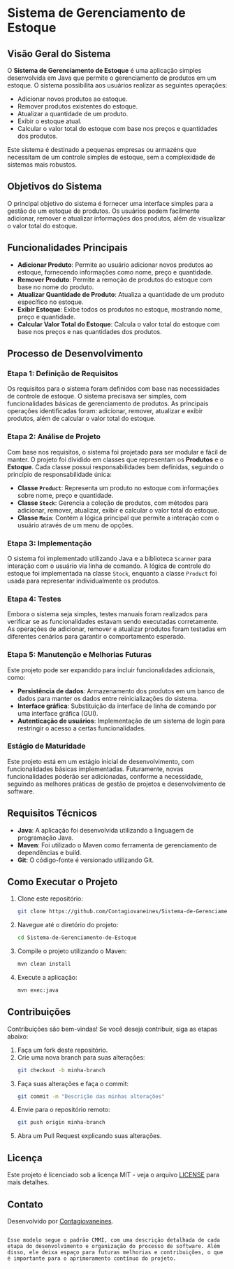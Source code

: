 # Sistema de Gerenciamento de Estoque

## Visão Geral do Sistema

O **Sistema de Gerenciamento de Estoque** é uma aplicação simples desenvolvida em Java que permite o gerenciamento de produtos em um estoque. O sistema possibilita aos usuários realizar as seguintes operações:

- Adicionar novos produtos ao estoque.
- Remover produtos existentes do estoque.
- Atualizar a quantidade de um produto.
- Exibir o estoque atual.
- Calcular o valor total do estoque com base nos preços e quantidades dos produtos.

Este sistema é destinado a pequenas empresas ou armazéns que necessitam de um controle simples de estoque, sem a complexidade de sistemas mais robustos.

## Objetivos do Sistema

O principal objetivo do sistema é fornecer uma interface simples para a gestão de um estoque de produtos. Os usuários podem facilmente adicionar, remover e atualizar informações dos produtos, além de visualizar o valor total do estoque.

## Funcionalidades Principais

- **Adicionar Produto**: Permite ao usuário adicionar novos produtos ao estoque, fornecendo informações como nome, preço e quantidade.
- **Remover Produto**: Permite a remoção de produtos do estoque com base no nome do produto.
- **Atualizar Quantidade de Produto**: Atualiza a quantidade de um produto específico no estoque.
- **Exibir Estoque**: Exibe todos os produtos no estoque, mostrando nome, preço e quantidade.
- **Calcular Valor Total do Estoque**: Calcula o valor total do estoque com base nos preços e nas quantidades dos produtos.

## Processo de Desenvolvimento

### Etapa 1: Definição de Requisitos

Os requisitos para o sistema foram definidos com base nas necessidades de controle de estoque. O sistema precisava ser simples, com funcionalidades básicas de gerenciamento de produtos. As principais operações identificadas foram: adicionar, remover, atualizar e exibir produtos, além de calcular o valor total do estoque.

### Etapa 2: Análise de Projeto

Com base nos requisitos, o sistema foi projetado para ser modular e fácil de manter. O projeto foi dividido em classes que representam os **Produtos** e o **Estoque**. Cada classe possui responsabilidades bem definidas, seguindo o princípio de responsabilidade única:

- **Classe `Product`**: Representa um produto no estoque com informações sobre nome, preço e quantidade.
- **Classe `Stock`**: Gerencia a coleção de produtos, com métodos para adicionar, remover, atualizar, exibir e calcular o valor total do estoque.
- **Classe `Main`**: Contém a lógica principal que permite a interação com o usuário através de um menu de opções.

### Etapa 3: Implementação

O sistema foi implementado utilizando Java e a biblioteca `Scanner` para interação com o usuário via linha de comando. A lógica de controle do estoque foi implementada na classe `Stock`, enquanto a classe `Product` foi usada para representar individualmente os produtos.

### Etapa 4: Testes

Embora o sistema seja simples, testes manuais foram realizados para verificar se as funcionalidades estavam sendo executadas corretamente. As operações de adicionar, remover e atualizar produtos foram testadas em diferentes cenários para garantir o comportamento esperado.

### Etapa 5: Manutenção e Melhorias Futuras

Este projeto pode ser expandido para incluir funcionalidades adicionais, como:

- **Persistência de dados**: Armazenamento dos produtos em um banco de dados para manter os dados entre reinicializações do sistema.
- **Interface gráfica**: Substituição da interface de linha de comando por uma interface gráfica (GUI).
- **Autenticação de usuários**: Implementação de um sistema de login para restringir o acesso a certas funcionalidades.

### Estágio de Maturidade

Este projeto está em um estágio inicial de desenvolvimento, com funcionalidades básicas implementadas. Futuramente, novas funcionalidades poderão ser adicionadas, conforme a necessidade, seguindo as melhores práticas de gestão de projetos e desenvolvimento de software.

## Requisitos Técnicos

- **Java**: A aplicação foi desenvolvida utilizando a linguagem de programação Java.
- **Maven**: Foi utilizado o Maven como ferramenta de gerenciamento de dependências e build.
- **Git**: O código-fonte é versionado utilizando Git.

## Como Executar o Projeto

1. Clone este repositório:

   ```bash
   git clone https://github.com/Contagiovaneines/Sistema-de-Gerenciamento-de-Estoque.git
   ```

2. Navegue até o diretório do projeto:

   ```bash
   cd Sistema-de-Gerenciamento-de-Estoque
   ```

3. Compile o projeto utilizando o Maven:

   ```bash
   mvn clean install
   ```

4. Execute a aplicação:

   ```bash
   mvn exec:java
   ```

## Contribuições

Contribuições são bem-vindas! Se você deseja contribuir, siga as etapas abaixo:

1. Faça um fork deste repositório.
2. Crie uma nova branch para suas alterações:
   ```bash
   git checkout -b minha-branch
   ```
3. Faça suas alterações e faça o commit:
   ```bash
   git commit -m "Descrição das minhas alterações"
   ```
4. Envie para o repositório remoto:
   ```bash
   git push origin minha-branch
   ```
5. Abra um Pull Request explicando suas alterações.

## Licença

Este projeto é licenciado sob a licença MIT - veja o arquivo [LICENSE](LICENSE) para mais detalhes.

## Contato

Desenvolvido por [Contagiovaneines](https://github.com/Contagiovaneines).
```

Esse modelo segue o padrão CMMI, com uma descrição detalhada de cada etapa do desenvolvimento e organização do processo de software. Além disso, ele deixa espaço para futuras melhorias e contribuições, o que é importante para o aprimoramento contínuo do projeto.

